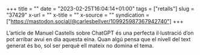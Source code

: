 +++
title = ""
date = "2023-02-25T16:04:14+01:00"
tags = ["retalls"]
slug = "37429"
x-url = ""
x-title = ""
x-source = ""
syndication = ["https://mastodon.social/@carlesbellver/109925987367942740"]
+++

L’article de Manuel Castells sobre ChatGPT és una perfecta il·lustració d’on pot arribar avui en dia aquesta eina. Quan algú pensa que el nivell del text generat és bo, sol ser perquè ell mateix no domina el tema.
